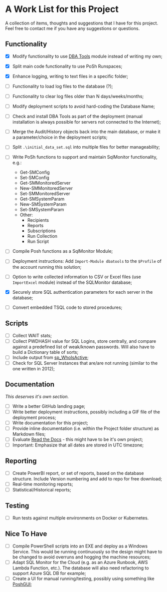# A Work List for this Project

A collection of items, thoughts and suggestions that I have for this project. Feel free to contact me if you have any suggestions or questions.

## Functionality

* [x] Modify functionality to use [DBA Tools](https://dbatools.io) module instead of writing my own;
* [x] Split main code functionality to use PoSh Runspaces;
* [x] Enhance logging, writing to text files in a specific folder;
* [ ] Functionality to load log files to the database (?);
* [ ] Functionality to clear log files older than N days/weeks/months;
* [ ] Modify deployment scripts to avoid hard-coding the Database Name;
* [ ] Check and install DBA Tools as part of the deployment (manual installation is always possible for servers not connected to the Internet);
* [ ] Merge the Audit/History objects back into the main database, or make it a parameter/choice in the deployment scripts;
* [ ] Split `.\initial_data_set.sql` into multiple files for better manageability;
* [ ] Write PoSh functions to support and maintain SqlMonitor functionality, e.g.:  
  * Get-SMConfig
  * Set-SMConfig
  * Get-SMMonitoredServer
  * New-SMMonitoredServer
  * Set-SMMonitoredServer
  * Get-SMSystemParam
  * New-SMSystemParam
  * Set-SMSystemParam
  * Other:  
    * Recipients
    * Reports
    * Subscriptions
    * Run Collection
    * Run Script

* [ ] Compile Posh functions as a SqlMonitor Module;
* [ ] Deployment instructions: Add `Import-Module dbatools` to the `$Profile` of the account running this solution;
* [ ] Option to write collected information to CSV or Excel files (use `ImportExcel` module) instead of the SQLMonitor database;
* [x] Securely store SQL authentication parameters for each server in the database;
* [ ] Convert embedded TSQL code to stored procedures;

## Scripts

* [ ] Collect WAIT stats;
* [ ] Collect PWDHASH value for SQL Logins, store centrally, and compare against a predefined list of weak/known passwords. Will also have to build a Dictionary table of sorts;
* [ ] Include output from [sp_WhoIsActive](http://whoisactive.com/);
* [ ] Check for SQL Server Instances that are/are not running (similar to the one written in 2012);

## Documentation

*This deserves it's own section.*

* [ ] Write a better GitHub landing page;
* [ ] Write better deployment instructions, possibly including a GIF file of the deployment process;
* [ ] Write documentation for this project;
* [ ] Provide inline documentation (i.e. within the Project folder structure) as Markdown files;
* [ ] Evaluate [Read the Docs](https://readthedocs.org/) - this might have to be it's own project;
* [ ] Important: Emphasize that all dates are stored in UTC timezone;

## Reporting

* [ ] Create PowerBI report, or set of reports, based on the database structure. Include Version numbering and add to repo for free download;
* [ ] Real-time monitoring reports;
* [ ] Statistical/Historical reports;

## Testing

* [ ] Run tests against multiple environments on Docker or Kubernetes.

## Nice To Have

* [ ] Compile PowerShell scripts into an EXE and deploy as a Windows Service. This would be running continuously so the design might have to be changed to avoid overruns and hogging the machine resources;
* [ ] Adapt SQL Monitor for the Cloud (e.g. as an Azure Runbook, AWS Lambda Function, etc.). The database will also need refactoring to support Azure SQL DB for example;
* [ ] Create a UI for manual running/testing, possibly using something like [PoshGUI](https://poshgui.com/);
